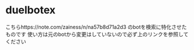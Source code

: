 # duelbotex
こちらhttps://note.com/zainess/n/na57b8d71a2d3
のbotを検索に特化させたものです
使い方は元のbotから変更はしていないので必ず上のリンクを参照してください

